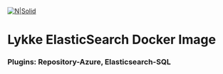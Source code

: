 [![N|Solid](https://settings-test-k8s.lykkex.net/images/lykke_new.svg)]()

# Lykke ElasticSearch Docker Image

### Plugins: Repository-Azure, Elasticsearch-SQL